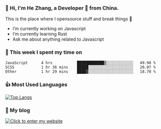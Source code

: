 ### 👋 Hi, I'm He Zhang, a Developer 🚀 from China.

This is the place where I opensource stuff and break things :rofl:

- I’m currently working on Javascript
- I’m currently learning Rust
- Ask me about anything related to Javascript

### 💪 This week I spent my time on 
<!--START_SECTION:waka-->

```text
JavaScript      4 hrs           ████████████▒░░░░░░░░░░░░   49.98 %
SCSS            1 hr 36 mins    █████░░░░░░░░░░░░░░░░░░░░   20.07 %
Other           1 hr 29 mins    ████▓░░░░░░░░░░░░░░░░░░░░   18.70 %
```

<!--END_SECTION:waka-->

### 👍 Most Used Languages
[![Top Langs](https://github-readme-stats.vercel.app/api/top-langs/?username=zhanghecool&layout=compact)](https://zhanghe.cool)

### 🌈 My blog 
[![Click to enter my website](https://cdn.jsdelivr.net/gh/zhanghecool/assets/images/gif/zhanghecools.gif)](https://zhanghe.cool)
